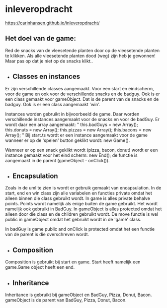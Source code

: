 # inleveropdracht

https://carinhansen.github.io/inleveropdracht/

[logo]: https://github.com/adam-p/markdown-here/raw/master/src/common/images/uml.png


<h2>Het doel van de game:</h2>

Red de snacks van de vleesetende planten door op de vleesetende planten te klikken. Als alle vleesetende planten dood (weg) zijn heb je gewonnen!
Maar pas op dat je niet op de snacks klikt..

- <h2>Classes en instances</h2>

Er zijn verschillende classes aangemaakt. Voor een start en eindscherm, voor de game en ook voor de verschillende snacks en de badguy. Ook is er een class gemaakt voor gameObject. Dat is de parent van de snacks en de badguy. Ook is er een class aangemaakt 'win'.

Instances worden gebruikt in bijvoorbeeld de game. Daar worden verschillende instances aangemaakt voor de snacks en voor de badGuy. Er wordt daar een array aangemaakt:
        "
        this.badGuys = new Array<badGuy>();
        this.donuts = new Array<Donut>();
        this.pizzas = new Array<Pizza>();
        this.bacons = new Array<Bacon>();
        "
Bij start.ts wordt er een instance aangemaakt voor de game wanneer er op de 'spelen' button geklikt wordt: new Game().

Wanneer er op een snack geklikt wordt (pizza, bacon, donut) wordt er een instance gemaakt voor het eind scherm: new End(); de functie is aangemaakt in de parent (gameObject - onClick()).

- <h2>Encapsulation</h2>

Zoals in de uml te zien is wordt er gebruik gemaakt van encapsulation.
In de start, end en win class zijn alle variabelen en functies private omdat het alleen binnen die class gebruikt wordt.
In game is alles private behalve points. Points wordt namelijk als enige buiten de game gebruikt. Het wordt namelijk ook gebruikt in BadGuy. 
In gameObject is alles protected omdat het alleen door die class en de children gebruikt wordt. De move functie is wel public in gameObject omdat het gebruikt wordt in de 'game' class.

In badGuy is game public and onClick is protected omdat het een functie van de parent is die overschreven wordt.


- <h2>Composition</h2>

Composition is gebruikt bij start en game. Start heeft namelijk een game.Game object heeft een end.

- <h2>Inheritance</h2>

Inheritance is gebruikt bij gameObject en BadGuy, Pizza, Donut, Bacon.
gameObject is de parent van BadGuy, Pizza, Donut, Bacon.

